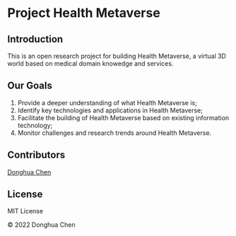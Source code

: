 # Project Health Metaverse

## Introduction

This is an open research project for building Health Metaverse, a virtual 3D world based on medical domain knowedge and services. 

## Our Goals

1. Provide a deeper understanding of what Health Metaverse is;
2. Identify key technologies and applications in Health Metaverse;
3. Facilitate the building of Health Metaverse based on existing information technology;
4. Monitor challenges and research trends around Health Metaverse.

## Contributors

[Donghua Chen](https://github.com/dhchenx)

## License

MIT License

© 2022 Donghua Chen
